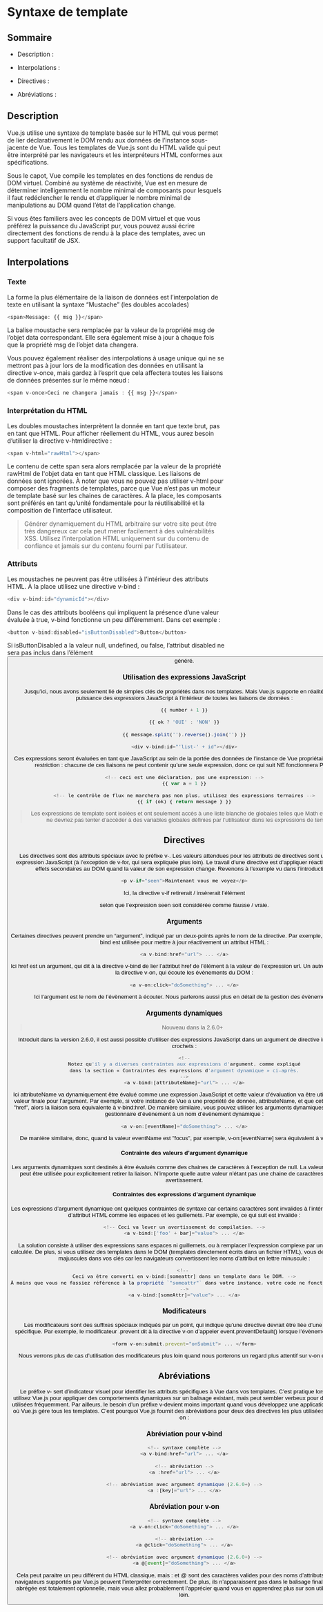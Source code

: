 # Syntaxe de template

## Sommaire

* Description :

* Interpolations : 

* Directives : 

* Abréviations : 

## Description

Vue.js utilise une syntaxe de template basée sur le HTML qui vous permet de lier déclarativement le DOM rendu aux données de l’instance sous-jacente de Vue. Tous les templates de Vue.js sont du HTML valide qui peut être interprété par les navigateurs et les interpréteurs HTML conformes aux spécifications.

Sous le capot, Vue compile les templates en des fonctions de rendus de DOM virtuel. Combiné au système de réactivité, Vue est en mesure de déterminer intelligemment le nombre minimal de composants pour lesquels il faut redéclencher le rendu et d’appliquer le nombre minimal de manipulations au DOM quand l’état de l’application change.

Si vous êtes familiers avec les concepts de DOM virtuel et que vous préférez la puissance du JavaScript pur, vous pouvez aussi écrire directement des fonctions de rendu à la place des templates, avec un support facultatif de JSX.

## Interpolations

### Texte

La forme la plus élémentaire de la liaison de données est l’interpolation de texte en utilisant la syntaxe “Mustache” (les doubles accolades)

```javascript
<span>Message: {{ msg }}</span>
```

La balise moustache sera remplacée par la valeur de la propriété msg de l’objet data correspondant. Elle sera également mise à jour à chaque fois que la propriété msg de l’objet data changera.

Vous pouvez également réaliser des interpolations à usage unique qui ne se mettront pas à jour lors de la modification des données en utilisant la directive v-once, mais gardez à l’esprit que cela affectera toutes les liaisons de données présentes sur le même nœud :

```javascript
<span v-once>Ceci ne changera jamais : {{ msg }}</span>
```

### Interprétation du HTML

Les doubles moustaches interprètent la donnée en tant que texte brut, pas en tant que HTML. Pour afficher réellement du HTML, vous aurez besoin d’utiliser la directive v-htmldirective :

```javascript
<span v-html="rawHtml"></span>
```

Le contenu de cette span sera alors remplacée par la valeur de la propriété rawHtml de l'objet data en tant que HTML classique. Les liaisons de données sont ignorées. À noter que vous ne pouvez pas utiliser v-html pour composer des fragments de templates, parce que Vue n’est pas un moteur de template basé sur les chaines de caractères. À la place, les composants sont préférés en tant qu’unité fondamentale pour la réutilisabilité et la composition de l’interface utilisateur.

> Générer dynamiquement du HTML arbitraire sur votre site peut être très dangereux car cela peut mener facilement à des vulnérabilités XSS. Utilisez l’interpolation HTML uniquement sur du contenu de confiance et jamais sur du contenu fourni par l’utilisateur.

### Attributs

Les moustaches ne peuvent pas être utilisées à l’intérieur des attributs HTML. À la place utilisez une directive v-bind :

```javascript
<div v-bind:id="dynamicId"></div>
```

Dans le cas des attributs booléens qui impliquent la présence d’une valeur évaluée à true, v-bind fonctionne un peu différemment. Dans cet exemple :

```javascript
<button v-bind:disabled="isButtonDisabled">Button</button>
```

Si isButtonDisabled a la valeur null, undefined, ou false, l’attribut disabled ne sera pas inclus dans l’élément <button> généré.

### Utilisation des expressions JavaScript

Jusqu’ici, nous avons seulement lié de simples clés de propriétés dans nos templates. Mais Vue.js supporte en réalité toute la puissance des expressions JavaScript à l’intérieur de toutes les liaisons de données :

```javascript
{{ number + 1 }}

{{ ok ? 'OUI' : 'NON' }}

{{ message.split('').reverse().join('') }}

<div v-bind:id="'list-' + id"></div>
```

Ces expressions seront évaluées en tant que JavaScript au sein de la portée des données de l’instance de Vue propriétaire. Il y a une restriction : chacune de ces liaisons ne peut contenir qu’une seule expression, donc ce qui suit NE fonctionnera PAS :

```javascript
<!-- ceci est une déclaration, pas une expression: -->
{{ var a = 1 }}

<!-- le contrôle de flux ne marchera pas non plus, utilisez des expressions ternaires -->
{{ if (ok) { return message } }}
```

> Les expressions de template sont isolées et ont seulement accès à une liste blanche de globales telles que Math et Date. Vous ne devriez pas tenter d’accéder à des variables globales définies par l’utilisateur dans les expressions de template.

## Directives

Les directives sont des attributs spéciaux avec le préfixe v-. Les valeurs attendues pour les attributs de directives sont une unique expression JavaScript (à l’exception de v-for, qui sera expliquée plus loin). Le travail d’une directive est d’appliquer réactivement des effets secondaires au DOM quand la valeur de son expression change. Revenons à l’exemple vu dans l’introduction :

```javascript
<p v-if="seen">Maintenant vous me voyez</p>
```

Ici, la directive v-if retirerait / insèrerait l’élément <p> selon que l’expression seen soit considérée comme fausse / vraie.

### Arguments

Certaines directives peuvent prendre un “argument”, indiqué par un deux-points après le nom de la directive. Par exemple, la directive v-bind est utilisée pour mettre à jour réactivement un attribut HTML :

```javascript
<a v-bind:href="url"> ... </a>
```

Ici href est un argument, qui dit à la directive v-bind de lier l’attribut href de l’élément à la valeur de l’expression url.
Un autre exemple est la directive v-on, qui écoute les évènements du DOM :

```javascript
<a v-on:click="doSomething"> ... </a>
```

Ici l’argument est le nom de l’évènement à écouter. Nous parlerons aussi plus en détail de la gestion des évènements.

### Arguments dynamiques

> Nouveau dans la 2.6.0+

Introduit dans la version 2.6.0, il est aussi possible d’utiliser des expressions JavaScript dans un argument de directive inclus entre crochets : 

```javascript
<!--
Notez qu'il y a diverses contraintes aux expressions d'argument, comme expliqué
dans la section « Contraintes des expressions d'argument dynamique » ci-après.
-->
<a v-bind:[attributeName]="url"> ... </a>
```

Ici attributeName va dynamiquement être évalué comme une expression JavaScript et cette valeur d’évaluation va être utilisée comme valeur finale pour l’argument. Par exemple, si votre instance de Vue a une propriété de donnée, attributeName, et que cette valeur est "href", alors la liaison sera équivalente à v-bind:href.
De manière similaire, vous pouvez utiliser les arguments dynamiques pour lier un gestionnaire d’évènement à un nom d’évènement dynamique :

```javascript
<a v-on:[eventName]="doSomething"> ... </a>
```

De manière similaire, donc, quand la valeur eventName est "focus", par exemple, v-on:[eventName] sera équivalent à v-on:focus.

#### Contrainte des valeurs d’argument dynamique

Les arguments dynamiques sont destinés à être évalués comme des chaines de caractères à l’exception de null. La valeur spéciale null peut être utilisée pour explicitement retirer la liaison. N’importe quelle autre valeur n’étant pas une chaine de caractères lèvera un avertissement.

#### Contraintes des expressions d’argument dynamique

Les expressions d’argument dynamique ont quelques contraintes de syntaxe car certains caractères sont invalides à l’intérieur d’un nom d’attribut HTML comme les espaces et les guillemets. Par exemple, ce qui suit est invalide :

```javascript
<!-- Ceci va lever un avertissement de compilation. -->
<a v-bind:['foo' + bar]="value"> ... </a>
```

La solution consiste à utiliser des expressions sans espaces ni guillemets, ou à remplacer l’expression complexe par une propriété calculée.
De plus, si vous utilisez des templates dans le DOM (templates directement écrits dans un fichier HTML), vous devez éviter les majuscules dans vos clés car les navigateurs convertissent les noms d’attribut en lettre minuscule :

```javascript
<!-- 
Ceci va être converti en v-bind:[someattr] dans un template dans le DOM. -->
À moins que vous ne fassiez référence à la propriété `"someattr"` dans votre instance, votre code ne fonctionnera pas.
-->
<a v-bind:[someAttr]="value"> ... </a>
```

### Modificateurs

Les modificateurs sont des suffixes spéciaux indiqués par un point, qui indique qu’une directive devrait être liée d’une manière spécifique. Par exemple, le modificateur .prevent dit à la directive v-on d’appeler event.preventDefault() lorsque l’évènement survient.

```javascript
<form v-on:submit.prevent="onSubmit"> ... </form>
```

Nous verrons plus de cas d’utilisation des modificateurs plus loin quand nous porterons un regard plus attentif sur v-on et v-model.

## Abréviations

Le préfixe v- sert d’indicateur visuel pour identifier les attributs spécifiques à Vue dans vos templates. C’est pratique lorsque vous utilisez Vue.js pour appliquer des comportements dynamiques sur un balisage existant, mais peut sembler verbeux pour des directives utilisées fréquemment. Par ailleurs, le besoin d’un préfixe v-devient moins important quand vous développez une application monopage où Vue.js gère tous les templates. C’est pourquoi Vue.js fournit des abréviations pour deux des directives les plus utilisées, v-bind et v-on :

### Abréviation pour v-bind

```javascript
<!-- syntaxe complète -->
<a v-bind:href="url"> ... </a>

<!-- abréviation -->
<a :href="url"> ... </a>

<!-- abréviation avec argument dynamique (2.6.0+) -->
<a :[key]="url"> ... </a>
```

### Abréviation pour v-on

```javascript
<!-- syntaxe complète -->
<a v-on:click="doSomething"> ... </a>

<!-- abréviation -->
<a @click="doSomething"> ... </a>

<!-- abréviation avec argument dynamique (2.6.0+) -->
<a @[event]="doSomething"> ... </a>
```

Cela peut paraitre un peu différent du HTML classique, mais : et @ sont des caractères valides pour des noms d’attributs et tous les navigateurs supportés par Vue.js peuvent l’interpréter correctement. De plus, ils n’apparaissent pas dans le balisage final. La syntaxe abrégée est totalement optionnelle, mais vous allez probablement l’apprécier quand vous en apprendrez plus sur son utilisation plus loin.

